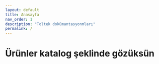 ```yaml
---
layout: default
title: Anasayfa
nav_order: 1
description: "Toltek dokümantasyonmları"
permalink: /
---
```


# Ürünler katalog şeklinde gözüksün
